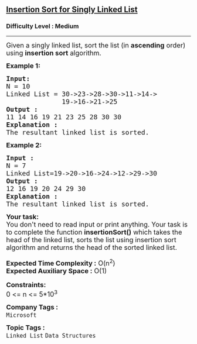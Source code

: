 <h2><a href="https://www.geeksforgeeks.org/problems/insertion-sort-for-singly-linked-list/1">Insertion Sort for Singly Linked List</a></h2><h3>Difficulty Level : Medium</h3><hr><div class="problems_problem_content__Xm_eO"><p><span style="font-size: 18px;">Given a <span class="wiseone-analysis-result wiseone-analysis-result-entity">singly linked list</span>, sort the list (in <strong>ascending</strong> order) using <strong><span class="wiseone-analysis-result wiseone-analysis-result-entity">insertion sort</span></strong> algorithm.</span></p>
<p><span style="font-size: 18px;"><strong>Example 1:</strong></span></p>
<pre><span style="font-size: 18px;"><strong>Input:</strong>
N<strong> </strong>= 10
<span class="wiseone-analysis-result wiseone-analysis-result-entity wiseone-analysis-result-repeat">Linked List</span> = 30-&gt;23-&gt;28-&gt;30-&gt;11-&gt;14-&gt;
&nbsp;             19-&gt;16-&gt;21-&gt;25 
<strong>Output : <br></strong>11 14 16 19 21 23 25 28 30 30<strong> </strong>
<strong>Explanation :</strong>
The resultant <span class="wiseone-analysis-result wiseone-analysis-result-entity wiseone-analysis-result-repeat">linked list</span> is sorted.</span></pre>
<p><span style="font-size: 18px;"><strong>Example 2:</strong></span></p>
<pre><span style="font-size: 18px;"><strong>Input : </strong>
N = 7
Linked List=19-&gt;20-&gt;16-&gt;24-&gt;12-&gt;29-&gt;30 
<strong>Output : <br></strong>12 16 19 20 24 29 30 
<strong>Explanation : </strong>
The resultant <span class="wiseone-analysis-result wiseone-analysis-result-entity wiseone-analysis-result-repeat">linked list</span> is sorted.</span></pre>
<div><span style="font-size: 18px;"><strong>Your task:</strong></span></div>
<div><span style="font-size: 18px;">You don't need to read input or print anything. Your task is to complete the function&nbsp;<strong><span class="wiseone-analysis-result wiseone-analysis-result-entity wiseone-analysis-result-repeat">insertionSort</span>()</strong> which takes the head of the <span class="wiseone-analysis-result wiseone-analysis-result-entity wiseone-analysis-result-repeat">linked list</span>, sorts the list using <span class="wiseone-analysis-result wiseone-analysis-result-entity wiseone-analysis-result-repeat">insertion sort</span> algorithm and returns the head of the sorted <span class="wiseone-analysis-result wiseone-analysis-result-entity wiseone-analysis-result-repeat">linked list</span>.</span></div>
<div>&nbsp;</div>
<div><span style="font-size: 18px;"><strong><span class="wiseone-analysis-result wiseone-analysis-result-entity">Expected Time</span> Complexity :</strong> O(n<sup>2</sup>)</span></div>
<div><span style="font-size: 18px;"><strong>Expected Auxiliary Space :</strong> <span class="wiseone-analysis-result wiseone-analysis-result-entity">O(1)</span></span></div>
<div>&nbsp;</div>
<div><strong><span style="font-size: 18px;">Constraints:</span></strong></div>
<div><span style="font-size: 18px;">0 &lt;= n &lt;= 5*10<sup>3</sup></span></div></div><p><span style=font-size:18px><strong>Company Tags : </strong><br><code>Microsoft</code>&nbsp;<br><p><span style=font-size:18px><strong>Topic Tags : </strong><br><code>Linked List</code>&nbsp;<code>Data Structures</code>&nbsp;